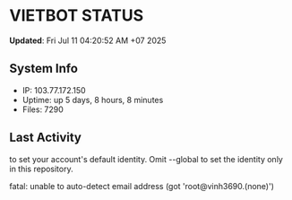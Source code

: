 # VIETBOT STATUS
**Updated**: Fri Jul 11 04:20:52 AM +07 2025

## System Info
- IP: 103.77.172.150
- Uptime: up 5 days, 8 hours, 8 minutes
- Files: 7290

## Last Activity

to set your account's default identity.
Omit --global to set the identity only in this repository.

fatal: unable to auto-detect email address (got 'root@vinh3690.(none)')
